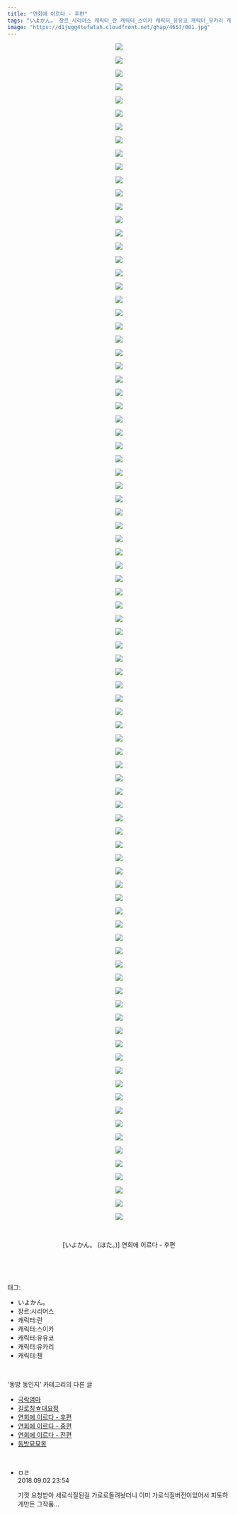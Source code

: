 ```yaml
---
title: "연회에 이르다 - 후편"
tags: "いよかん。 장르_시리어스 캐릭터_란 캐릭터_스이카 캐릭터_유유코 캐릭터_유카리 캐릭터_첸 ほた。 동방_동인지"
image: "https://d1jugg4tefwtah.cloudfront.net/ghap/4657/001.jpg"
---
```

<div class="article">
<p style="text-align: center; clear: none; float: none;"><img src="{{ site.imgserver11 }}/ghap/4657/001.jpg"/></p>
<p style="text-align: center; clear: none; float: none;"><img src="{{ site.imgserver11 }}/ghap/4657/002.jpg"/></p>
<p style="text-align: center; clear: none; float: none;"><img src="{{ site.imgserver11 }}/ghap/4657/003.jpg"/></p>
<p style="text-align: center; clear: none; float: none;"><img src="{{ site.imgserver11 }}/ghap/4657/004.jpg"/></p>
<p style="text-align: center; clear: none; float: none;"><img src="{{ site.imgserver11 }}/ghap/4657/005.jpg"/></p>
<p style="text-align: center; clear: none; float: none;"><img src="{{ site.imgserver11 }}/ghap/4657/006.jpg"/></p>
<p style="text-align: center; clear: none; float: none;"><img src="{{ site.imgserver11 }}/ghap/4657/007.jpg"/></p>
<p style="text-align: center; clear: none; float: none;"><img src="{{ site.imgserver11 }}/ghap/4657/008.jpg"/></p>
<p style="text-align: center; clear: none; float: none;"><img src="{{ site.imgserver11 }}/ghap/4657/009.jpg"/></p>
<p style="text-align: center; clear: none; float: none;"><img src="{{ site.imgserver11 }}/ghap/4657/010.jpg"/></p>
<p style="text-align: center; clear: none; float: none;"><img src="{{ site.imgserver11 }}/ghap/4657/011.jpg"/></p>
<p style="text-align: center; clear: none; float: none;"><img src="{{ site.imgserver11 }}/ghap/4657/012.jpg"/></p>
<p style="text-align: center; clear: none; float: none;"><img src="{{ site.imgserver11 }}/ghap/4657/013.jpg"/></p>
<p style="text-align: center; clear: none; float: none;"><img src="{{ site.imgserver11 }}/ghap/4657/014.jpg"/></p>
<p style="text-align: center; clear: none; float: none;"><img src="{{ site.imgserver11 }}/ghap/4657/015.jpg"/></p>
<p style="text-align: center; clear: none; float: none;"><img src="{{ site.imgserver11 }}/ghap/4657/016.jpg"/></p>
<p style="text-align: center; clear: none; float: none;"><img src="{{ site.imgserver11 }}/ghap/4657/017.jpg"/></p>
<p style="text-align: center; clear: none; float: none;"><img src="{{ site.imgserver11 }}/ghap/4657/018.jpg"/></p>
<p style="text-align: center; clear: none; float: none;"><img src="{{ site.imgserver11 }}/ghap/4657/019.jpg"/></p>
<p style="text-align: center; clear: none; float: none;"><img src="{{ site.imgserver11 }}/ghap/4657/020.jpg"/></p>
<p style="text-align: center; clear: none; float: none;"><img src="{{ site.imgserver11 }}/ghap/4657/021.jpg"/></p>
<p style="text-align: center; clear: none; float: none;"><img src="{{ site.imgserver11 }}/ghap/4657/022.jpg"/></p>
<p style="text-align: center; clear: none; float: none;"><img src="{{ site.imgserver11 }}/ghap/4657/023.jpg"/></p>
<p style="text-align: center; clear: none; float: none;"><img src="{{ site.imgserver11 }}/ghap/4657/024.jpg"/></p>
<p style="text-align: center; clear: none; float: none;"><img src="{{ site.imgserver11 }}/ghap/4657/025.jpg"/></p>
<p style="text-align: center; clear: none; float: none;"><img src="{{ site.imgserver11 }}/ghap/4657/026.jpg"/></p>
<p style="text-align: center; clear: none; float: none;"><img src="{{ site.imgserver11 }}/ghap/4657/027.jpg"/></p>
<p style="text-align: center; clear: none; float: none;"><img src="{{ site.imgserver11 }}/ghap/4657/028.jpg"/></p>
<p style="text-align: center; clear: none; float: none;"><img src="{{ site.imgserver11 }}/ghap/4657/029.jpg"/></p>
<p style="text-align: center; clear: none; float: none;"><img src="{{ site.imgserver11 }}/ghap/4657/030.jpg"/></p>
<p style="text-align: center; clear: none; float: none;"><img src="{{ site.imgserver11 }}/ghap/4657/031.jpg"/></p>
<p style="text-align: center; clear: none; float: none;"><img src="{{ site.imgserver11 }}/ghap/4657/032.jpg"/></p>
<p style="text-align: center; clear: none; float: none;"><img src="{{ site.imgserver11 }}/ghap/4657/033.jpg"/></p>
<p style="text-align: center; clear: none; float: none;"><img src="{{ site.imgserver11 }}/ghap/4657/034.jpg"/></p>
<p style="text-align: center; clear: none; float: none;"><img src="{{ site.imgserver11 }}/ghap/4657/035.jpg"/></p>
<p style="text-align: center; clear: none; float: none;"><img src="{{ site.imgserver11 }}/ghap/4657/036.jpg"/></p>
<p style="text-align: center; clear: none; float: none;"><img src="{{ site.imgserver11 }}/ghap/4657/037.jpg"/></p>
<p style="text-align: center; clear: none; float: none;"><img src="{{ site.imgserver11 }}/ghap/4657/038.jpg"/></p>
<p style="text-align: center; clear: none; float: none;"><img src="{{ site.imgserver11 }}/ghap/4657/039.jpg"/></p>
<p style="text-align: center; clear: none; float: none;"><img src="{{ site.imgserver11 }}/ghap/4657/040.jpg"/></p>
<p style="text-align: center; clear: none; float: none;"><img src="{{ site.imgserver11 }}/ghap/4657/041.jpg"/></p>
<p style="text-align: center; clear: none; float: none;"><img src="{{ site.imgserver11 }}/ghap/4657/042.jpg"/></p>
<p style="text-align: center; clear: none; float: none;"><img src="{{ site.imgserver11 }}/ghap/4657/043.jpg"/></p>
<p style="text-align: center; clear: none; float: none;"><img src="{{ site.imgserver11 }}/ghap/4657/044.jpg"/></p>
<p style="text-align: center; clear: none; float: none;"><img src="{{ site.imgserver11 }}/ghap/4657/045.jpg"/></p>
<p style="text-align: center; clear: none; float: none;"><img src="{{ site.imgserver11 }}/ghap/4657/046.jpg"/></p>
<p style="text-align: center; clear: none; float: none;"><img src="{{ site.imgserver11 }}/ghap/4657/047.jpg"/></p>
<p style="text-align: center; clear: none; float: none;"><img src="{{ site.imgserver11 }}/ghap/4657/048.jpg"/></p>
<p style="text-align: center; clear: none; float: none;"><img src="{{ site.imgserver11 }}/ghap/4657/049.jpg"/></p>
<p style="text-align: center; clear: none; float: none;"><img src="{{ site.imgserver11 }}/ghap/4657/050.jpg"/></p>
<p style="text-align: center; clear: none; float: none;"><img src="{{ site.imgserver11 }}/ghap/4657/051.jpg"/></p>
<p style="text-align: center; clear: none; float: none;"><img src="{{ site.imgserver11 }}/ghap/4657/052.jpg"/></p>
<p style="text-align: center; clear: none; float: none;"><img src="{{ site.imgserver11 }}/ghap/4657/053.jpg"/></p>
<p style="text-align: center; clear: none; float: none;"><img src="{{ site.imgserver11 }}/ghap/4657/054.jpg"/></p>
<p style="text-align: center; clear: none; float: none;"><img src="{{ site.imgserver11 }}/ghap/4657/055.jpg"/></p>
<p style="text-align: center; clear: none; float: none;"><img src="{{ site.imgserver11 }}/ghap/4657/056.jpg"/></p>
<p style="text-align: center; clear: none; float: none;"><img src="{{ site.imgserver11 }}/ghap/4657/057.jpg"/></p>
<p style="text-align: center; clear: none; float: none;"><img src="{{ site.imgserver11 }}/ghap/4657/058.jpg"/></p>
<p style="text-align: center; clear: none; float: none;"><img src="{{ site.imgserver11 }}/ghap/4657/059.jpg"/></p>
<p style="text-align: center; clear: none; float: none;"><img src="{{ site.imgserver11 }}/ghap/4657/060.jpg"/></p>
<p style="text-align: center; clear: none; float: none;"><img src="{{ site.imgserver11 }}/ghap/4657/061.jpg"/></p>
<p style="text-align: center; clear: none; float: none;"><img src="{{ site.imgserver11 }}/ghap/4657/062.jpg"/></p>
<p style="text-align: center; clear: none; float: none;"><img src="{{ site.imgserver11 }}/ghap/4657/063.jpg"/></p>
<p style="text-align: center; clear: none; float: none;"><img src="{{ site.imgserver11 }}/ghap/4657/064.jpg"/></p>
<p style="text-align: center; clear: none; float: none;"><img src="{{ site.imgserver11 }}/ghap/4657/065.jpg"/></p>
<p style="text-align: center; clear: none; float: none;"><img src="{{ site.imgserver11 }}/ghap/4657/066.jpg"/></p>
<p style="text-align: center; clear: none; float: none;"><img src="{{ site.imgserver11 }}/ghap/4657/067.jpg"/></p>
<p style="text-align: center; clear: none; float: none;"><img src="{{ site.imgserver11 }}/ghap/4657/068.jpg"/></p>
<p style="text-align: center; clear: none; float: none;"><img src="{{ site.imgserver11 }}/ghap/4657/069.jpg"/></p>
<p style="text-align: center; clear: none; float: none;"><img src="{{ site.imgserver11 }}/ghap/4657/070.jpg"/></p>
<p style="text-align: center; clear: none; float: none;"><img src="{{ site.imgserver11 }}/ghap/4657/071.jpg"/></p>
<p style="text-align: center; clear: none; float: none;"><img src="{{ site.imgserver11 }}/ghap/4657/072.jpg"/></p>
<p style="text-align: center; clear: none; float: none;"><img src="{{ site.imgserver11 }}/ghap/4657/073.jpg"/></p>
<p style="text-align: center; clear: none; float: none;"><img src="{{ site.imgserver11 }}/ghap/4657/074.jpg"/></p>
<p style="text-align: center; clear: none; float: none;"><img src="{{ site.imgserver11 }}/ghap/4657/075.jpg"/></p>
<p style="text-align: center; clear: none; float: none;"><img src="{{ site.imgserver11 }}/ghap/4657/076.jpg"/></p>
<p style="text-align: center; clear: none; float: none;"><img src="{{ site.imgserver11 }}/ghap/4657/077.jpg"/></p>
<p style="text-align: center; clear: none; float: none;"><img src="{{ site.imgserver11 }}/ghap/4657/078.jpg"/></p>
<p style="text-align: center; clear: none; float: none;"><img src="{{ site.imgserver11 }}/ghap/4657/079.jpg"/></p>
<p style="text-align: center; clear: none; float: none;"><img src="{{ site.imgserver11 }}/ghap/4657/080.jpg"/></p>
<p style="text-align: center; clear: none; float: none;"><img src="{{ site.imgserver11 }}/ghap/4657/081.jpg"/></p>
<p style="text-align: center; clear: none; float: none;"><img src="{{ site.imgserver11 }}/ghap/4657/082.jpg"/></p>
<p style="text-align: center; clear: none; float: none;"><img src="{{ site.imgserver11 }}/ghap/4657/083.jpg"/></p>
<p style="text-align: center; clear: none; float: none;"><img src="{{ site.imgserver11 }}/ghap/4657/084.jpg"/></p>
<p style="text-align: center; clear: none; float: none;"><img src="{{ site.imgserver11 }}/ghap/4657/085.jpg"/></p>
<p style="text-align: center; clear: none; float: none;"><img src="{{ site.imgserver11 }}/ghap/4657/086.jpg"/></p>
<p style="text-align: center; clear: none; float: none;"><img src="{{ site.imgserver11 }}/ghap/4657/087.jpg"/></p>
<p style="text-align: center; clear: none; float: none;"><img src="{{ site.imgserver11 }}/ghap/4657/088.jpg"/></p>
<p style="text-align: center; clear: none; float: none;"><img src="{{ site.imgserver11 }}/ghap/4657/089.jpg"/></p>
<p style="text-align: center; clear: none; float: none;"><br/></p>
<p style="text-align: center; clear: none; float: none;">[いよかん。 (ほた。)] 연회에 이르다 - 후편</p>
<p><br/></p>
</div><br/>
<div class="tagTrail">
<p>태그: </p>
<ul>
<li>いよかん。</li>
<li>장르:시리어스</li>
<li>캐릭터:란</li>
<li>캐릭터:스이카</li>
<li>캐릭터:유유코</li>
<li>캐릭터:유카리</li>
<li>캐릭터:첸</li>
</ul>
</div><br/>
<div class="another">
<p>'동방 동인지' 카테고리의 다른 글</p>
<ul>
<li><a href="/ghap_4661">극락염마</a></li>
<li><a href="/ghap_4660">길로칭☆대요정</a></li>
<li><a href="/ghap_4657">연회에 이르다 - 후편</a></li>
<li><a href="/ghap_4656">연회에 이르다 - 중편</a></li>
<li><a href="/ghap_4655">연회에 이르다 - 전편</a></li>
<li><a href="/ghap_4654">동방묘묘몽</a></li>
</ul>
</div><br/>
<div class="cb_module cb_fluid">
<div class="cb_wrt cb_profile">
<div class="comment">
<ul>
<li class="cb_thumb_off" id="comment15324834">
<div class="cb_comment_area">
<div class="cb_info_area">
<div class="cb_section">
<span class="cb_nick_name">ㅁㄹ</span>
</div>
<div class="cb_section">
<span class="cb_date">2018.09.02 23:54 </span>
</div>
</div>
<div class="cb_dsc_comment">
<p class="cb_dsc">
											기껏 요청받아 세로식질된걸 가로로돌려놧더니 이미 가로식질버전이있어서 피토하게만든 그작품...
										</p>
</div>
</div></li>
</ul>
</div>
</div><!-- commentList close -->
</div><br/>
